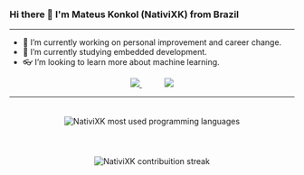 ### Hi there 👋 I'm Mateus Konkol (NativiXK) from Brazil

<!-- <img src="https://img.shields.io/badge/Python--green">
<img src="https://img.shields.io/badge/Web--red">
<img src="https://img.shields.io/badge/Backend--blue"> -->

---
- 💪 I’m currently working on personal improvement and career change.
- 🌱 I’m currently studying embedded development.
- 👓 I’m looking to learn more about machine learning.

<div align="center">
  <a href="https://www.linkedin.com/in/mateus-konkol/" target="_blank" style="margin: 20px;">
    <img src="https://img.shields.io/badge/-LinkedIn-%230077B5?style=for-the-badge&logo=linkedin&logoColor=white"/>
  </a>
  <a href="https://www.instagram.com/konkol_m" target="_blank" style="margin: 20px;">
    <img src="https://img.shields.io/badge/-Instagram-%230077?style=for-the-badge&logo=instagram&logoColor=pink"/>
  </a>
</div>

---
<div align="center">
  <img 
       src="https://github-readme-stats.vercel.app/api/top-langs/?username=NativiXK&layout=compact&langs_count=7&theme=dark" 
       alt="NativiXK most used programming languages" 
       style="margin: 20px auto;"
  />

  <img 
       src="http://github-readme-streak-stats.herokuapp.com/?user=NativiXK&theme=dark&hide_border=true&date_format=j%20M%5B%20Y%5D" 
       alt="NativiXK contribuition streak" 
       style="margin: 20px auto;"
  />
</div>
<!--
**NativiXK/NativiXK** is a ✨ _special_ ✨ repository because its `README.md` (this file) appears on your GitHub profile.

Here are some ideas to get you started:

- 🔭 I’m currently working on ...
- 🌱 I’m currently learning ...
- 👯 I’m looking to collaborate on ...
- 🤔 I’m looking for help with ...
- 💬 Ask me about ...
- 📫 How to reach me: ...
- 😄 Pronouns: ...
- ⚡ Fun fact: ...
-->
